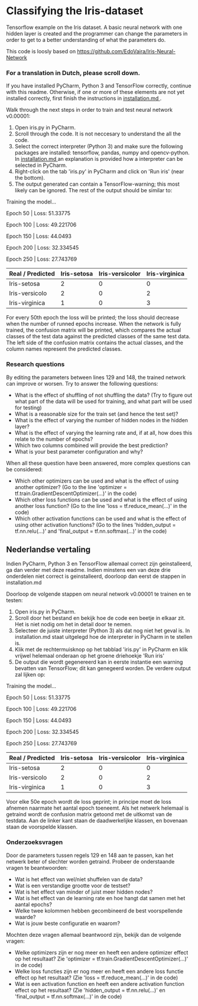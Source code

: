 # Classifying the Iris-dataset
Tensorflow example on the Iris dataset. A basic neural network with one hidden layer is created and the programmer can change the parameters in order to get to a better understanding of what the parameters do.

This code is loosly based on https://github.com/EdoVaira/Iris-Neural-Network

### For a translation in Dutch, please scroll down.

If you have installed PyCharm, Python 3 and TensorFlow correctly, continue with this readme. Otherwise, if one or more of these elements are not yet installed correctly, first finish the instructions in [installation.md ](https://github.com/assetinsightnl/course_iris/blob/master/installation.md).

Walk through the next steps in order to train and test neural network v0.00001:
1. Open iris.py in PyCharm.
2. Scroll through the code. It is not neccesary to understand the all the code.
3. Select the correct interpreter (Python 3) and make sure the following packages are installed: tensorflow, pandas, numpy and opencv-python. In [installation.md ](https://github.com/assetinsightnl/course_iris/blob/master/installation.md) an explanation is provided how a interpreter can be selected in PyCharm.
4. Right-click on the tab 'iris.py' in PyCharm and click on 'Run iris' (near the bottom).
5. The output generated can contain a TensorFlow-warning; this most likely can be ignored. The rest of the output should be similar to:

Training the model...

Epoch 50 | Loss: 51.33775

Epoch 100 | Loss: 49.221706

Epoch 150 | Loss: 44.0493

Epoch 200 | Loss: 32.334545

Epoch 250 | Loss: 27.743769

| Real / Predicted | Iris-setosa | Iris-versicolor | Iris-virginica |
|------------------|-------------|-----------------|----------------|
| Iris-setosa      | 2           | 0               | 0              |
| Iris-versicolo   | 2           | 0               | 2              |
| Iris-virginica   | 1           | 0               | 3              |

For every 50th epoch the loss will be printed; the loss should decrease when the number of runned epochs increase. When the network is fully trained, the confusion matrix will be printed, which compares the actual classes of the test data against the predicted classes of the same test data. The left side of the confusion matrix contains the actual classes, and the column names represent the predicted classes.

### Research questions
By editing the parameters between lines 129 and 148, the trained network can improve or worsen. Try to answer the following questions:
- What is the effect of shuffling of not shuffling the data? (Try to figure out what part of the data will be used for training, and what part will be used for testing)
- What is a reasonable size for the train set (and hence the test set)?
- What is the effect of varying the number of hidden nodes in the hidden layer?
- What is the effect of varying the learning rate and, if at all, how does this relate to the number of epochs?
- Which two columns combined will provide the best prediction?
- What is your best parameter configuration and why?

When all these question have been answered, more complex questions can be considered:
- Which other optimizers can be used and what is the effect of using another optimizer? (Go to the line 'optimizer = tf.train.GradientDescentOptimizer(...)' in the code)
- Which other loss functions can be used and what is the effect of using another loss function? (Go to the line 'loss = tf.reduce_mean(...)' in the code)
- Which other activation functions can be used and what is the effect of using other activation functions? (Go to the lines 'hidden_output = tf.nn.relu(...)' and 'final_output = tf.nn.softmax(...)' in the code)

## Nederlandse vertaling
Indien PyCharm, Python 3 en TensorFlow allemaal correct zijn geinstalleerd, ga dan verder met deze readme. Indien minstens een van deze drie onderdelen niet correct is geinstalleerd, doorloop dan eerst de stappen in installation.md

Doorloop de volgende stappen om neural network v0.00001 te trainen en te testen:
1. Open iris.py in PyCharm.
2. Scroll door het bestand en bekijk hoe de code een beetje in elkaar zit. Het is niet nodig om het in detail door te nemen.
3. Selecteer de juiste interpreter (Python 3) als dat nog niet het geval is. In installation.md staat uitgelegd hoe de interpreter in PyCharm in te stellen is.
4. Klik met de rechtermuisknop op het tabblad 'iris.py' in PyCharm en klik vrijwel helemaal onderaan op het groene driehoekje 'Run iris'
5. De output die wordt gegenereerd kan in eerste instantie een warning bevatten van TensorFlow; dit kan genegeerd worden. De verdere output zal lijken op:

Training the model...

Epoch 50 | Loss: 51.33775

Epoch 100 | Loss: 49.221706

Epoch 150 | Loss: 44.0493

Epoch 200 | Loss: 32.334545

Epoch 250 | Loss: 27.743769

| Real / Predicted | Iris-setosa | Iris-versicolor | Iris-virginica |
|------------------|-------------|-----------------|----------------|
| Iris-setosa      | 2           | 0               | 0              |
| Iris-versicolo   | 2           | 0               | 2              |
| Iris-virginica   | 1           | 0               | 3              |

Voor elke 50e epoch wordt de loss geprint; in principe moet de loss afnemen naarmate het aantal epoch toeneemt. Als het netwerk helemaal is getraind wordt de confusion matrix getoond met de uitkomst van de testdata. Aan de linker kant staan de daadwerkelijke klassen, en bovenaan staan de voorspelde klassen.

### Onderzoeksvragen
Door de parameters tussen regels  129 en 148 aan te passen, kan het netwerk beter of slechter worden getraind. Probeer de onderstaande vragen te beantwoorden:
- Wat is het effect van wel/niet shuffelen van de data?
- Wat is een verstandige grootte voor de testset?
- Wat is het effect van minder of juist meer hidden nodes?
- Wat is het effect van de learning rate en hoe hangt dat samen met het aantal epochs?
- Welke twee kolommen hebben gecombineerd de best voorspellende waarde?
- Wat is jouw beste configuratie en waarom?

Mochten deze vragen allemaal beantwoord zijn, bekijk dan de volgende vragen:
- Welke optimizers zijn er nog meer en heeft een andere optimizer effect op het resultaat? Zie 'optimizer = tf.train.GradientDescentOptimizer(...)' in de code)
- Welke loss functies zijn er nog meer en heeft een andere loss functie effect op het resultaat? (Zie 'loss = tf.reduce_mean(...)' in de code)
- Wat is een activation function en heeft een andere activation function effect op het resultaat? (Zie 'hidden_output = tf.nn.relu(...)' en 'final_output = tf.nn.softmax(...)' in de code)
